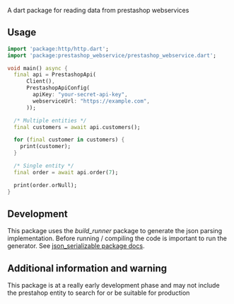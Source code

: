 
A dart package for reading data from prestashop webservices 

## Usage

```dart
import 'package:http/http.dart';
import 'package:prestashop_webservice/prestashop_webservice.dart';

void main() async {
  final api = PrestashopApi(
      Client(),
      PrestashopApiConfig(
        apiKey: "your-secret-api-key",
        webserviceUrl: "https://example.com",
      ));

  /* Multiple entities */
  final customers = await api.customers();

  for (final customer in customers) {
    print(customer);
  }

  /* Single entity */
  final order = await api.order(7);

  print(order.orNull);
}

```
## Development
This package uses the *build_runner* package to generate the json parsing implementation. Before running / compiling the code is important to run the generator. See [json_serializable package docs](https://pub.dev/packages/json_serializable#running-the-code-generator).

## Additional information and warning

This package is at a really early development phase and may not include the prestahop entity to search for or be suitable for production

